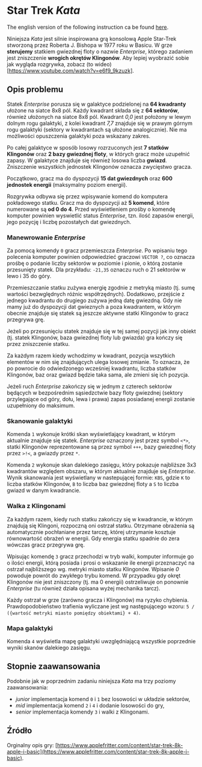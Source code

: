 # Star Trek _Kata_

The english version of the following instruction ca be found [here](README_EN.md).

Niniejsza _Kata_ jest silnie inspirowana grą konsolową Apple Star-Trek stworzoną przez Roberta J. Bishopa w 1977 roku w Basicu. W grze **sterujemy** statkiem gwiezdnej floty o nazwie _Enterprise_, którego zadaniem jest zniszczenie **wrogich okrętów Klingonów**. Aby lepiej wyobrazić sobie jak wygląda rozgrywka, zobacz (to wideo)[https://www.youtube.com/watch?v=e6f9_9kzuzk].

## Opis problemu

Statek _Enterprise_ porusza się w galaktyce podzielonej na **64 kwadranty** ułożone na siatce 8x8 pól. Każdy kwadrant składa się z **64 sektorów**, również ułożonych na siatce 8x8 pól. Kwadrant _0,0_ jest położony w lewym dolnym rogu galaktyki, z kolei kwadrant _7,7_ znajduje się w prawym górnym rogu galaktyki (sektory w kwadrantach są ułożone analogicznie). Nie ma możliwości opuszczenia galaktyki poza wskazany zakres.

Po całej galaktyce w sposób losowy rozrzuconych jest **7 statków Klingonów** oraz **2 bazy gwiezdnej floty**, w których gracz może uzupełnić zapasy. W galaktyce znajduje się również losowa liczba **gwiazd**. Zniszczenie wszystkich jednostek Klingonów oznacza zwycięstwo gracza.

Początkowo, gracz ma do dyspozycji **15 dat gwiezdnych** oraz **600 jednostek energii** (maksymalny poziom energii).

Rozgrywka odbywa się przez wpisywanie komend do komputera pokładowego statku. Gracz ma do dyspozycji aż **5 komend**, które numerowane są **od 0 do 4**. Przed wyświetleniem prośby o komendę komputer powinien wyswietlić status _Enterprise_, tzn. ilość zapasów energii, jego pozycję i liczbę pozostałych dat gwiezdnych.

### Manewrowanie _Enterprise_

Za pomocą komendy `0` gracz przemieszcza _Enterprise_. Po wpisaniu tego polecenia komputer powinien odpowiedzieć graczowi `VECTOR ?`, co oznacza prośbę o podanie liczby sektorów w poziomie i pionie, o którą zostanie przesunięty statek. Dla przykładu: `-21,35` oznaczu ruch o 21 sektorów w lewo i 35 do góry.

Przemieszczanie statku zużywa energię zgodnie z metryką miasto (tj. sumę wartości bezwględnych różnic współrzędnych). Dodatkowo, przejście z jednego kwadrantu do drugiego zużywa jedną datę gwiezdną. Gdy nie mamy już do dyspozycji dat gwieznych a poza kwadrantem, w którym obecnie znajduje się statek są jeszcze aktywne statki Klingonów to gracz przegrywa grę.

Jeżeli po przesunięciu statek znajduje się w tej samej pozycji jak inny obiekt (tj. statek Klingonów, baza gwiezdnej floty lub gwiazda) gra kończy się przez zniszczenie statku.

Za każdym razem kiedy wchodzimy w kwadrant, pozycja wszytkich elementów w nim się znajdujących ulega losowej zmianie. To oznacza, że po powrocie do odwiedzonego wcześniej kwadrantu, liczba statków Klingonów, baz oraz gwiazd będzie taka sama, ale zmieni się ich pozycja.

Jeżeli ruch _Enterprise_ zakończy się w jednym z czterech sektorów będących w bezpośrednim sąsiedzctwie bazy floty gwiezdnej (sektory przylegające od góry, dołu, lewa i prawa) zapas posiadanej energii zostanie uzupełniony do maksimum.

### Skanowanie galaktyki

Komenda `1` wykonuje krótki skan wyświetlający kwadrant, w którym aktualnie znajduje się statek. _Enterprise_ oznaczony jest przez symbol `<*>`, statki Klingonów reprezentowane są przez symbol `+++`, bazy gwiezdnej floty przez `>!<`, a gwiazdy przez ` * `.

Komenda `2` wykonuje skan dalekiego zasięgu, który pokazuje najbliższe 3x3 kwadrantów względem obszaru, w którym aktualnie znajduje się _Enterprise_. Wynik skanowania jest wyświetlany w nastepującej formie: `KBS`, gdzie `K` to liczba statków Klingonów, `B` to liczba baz gwiezdnej floty a `S` to liczba gwiazd w danym kwadrancie.

### Walka z Klingonami

Za każdym razem, kiedy ruch statku zakończy się w kwadrancie, w którym znajdują się Klingoni, rozpoczną oni ostrzał statku. Otrzymane obrażenia są automatycznie pochłaniane przez tarczę, której utrzymanie kosztuje równowartość obrażeń w energii. Gdy energia statku spadnie do zera wówczas gracz przegrywa grę.

Wpisując komendę `3` gracz przechodzi w tryb walki, komputer informuje go o ilości energii, którą posiada i prosi o wskazanie ile energii przeznaczyć na ostrzał najbliższego wg. metryki miasto statku Klingonów. Wpisanie _0_ powoduje powrót do zwykłego trybu komend. W przypadku gdy okręt Klingonów nie jest zniszczony (tj. ma 0 energii) ostrzeliwuje on ponownie _Enterprise_ (tu również działa opisana wyżej mechanika tarcz).

Każdy ostrzał w grze (zarówno gracza i Klingonów) ma ryzyko chybienia. Prawdopodobieństwo trafienia wyliczane jest wg następującego wzoru: `5 / ({wartość metryki miasto pomiędzy obiektami} + 4)`.

### Mapa galaktyki

Komenda `4` wyświetla mapę galaktyki uwzględniającą wszystkie poprzednie wyniki skanów dalekiego zasięgu.

## Stopnie zaawansowania

Podobnie jak w poprzednim zadaniu niniejsza _Kata_ ma trzy poziomy zaawansowania:
- _junior_ implementacja komend `0` i `1` bez losowości w układzie sektorów,
- _mid_ implementacja komend `2` i `4` i dodanie losowości do gry,
- _senior_ implementacja komendy `3` i walki z Klingonami.

## Źródło

Orginalny opis gry: [https://www.applefritter.com/content/star-trek-8k-apple-i-basic](https://www.applefritter.com/content/star-trek-8k-apple-i-basic).
